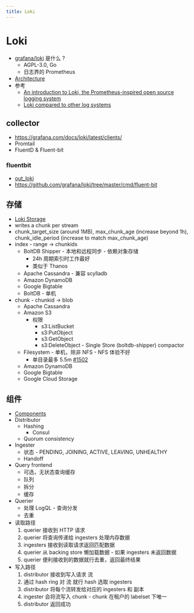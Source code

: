 ```yaml
---
title: Loki
---
```


# Loki

- [grafana/loki](https://github.com/grafana/loki) 是什么 ?
  - AGPL-3.0, Go
  - 日志界的 Prometheus
- [Architecture](https://grafana.com/docs/loki/latest/architecture/)
- 参考
  - [An introduction to Loki, the Prometheus-inspired open source logging system](https://grafana.com/blog/2020/05/12/an-only-slightly-technical-introduction-to-loki-the-prometheus-inspired-open-source-logging-system/)
  - [Loki compared to other log systems](https://grafana.com/docs/loki/latest/overview/comparisons/)

## collector

- https://grafana.com/docs/loki/latest/clients/
- Promtail
- FluentD & Fluent-bit

### fluentbit

- [out_loki](https://grafana.com/docs/loki/latest/clients/fluentbit/)
- https://github.com/grafana/loki/tree/master/cmd/fluent-bit

## 存储

- [Loki Storage](https://grafana.com/docs/loki/latest/operations/storage/)
- writes a chunk per stream
- chunk_target_size (around 1MB), max_chunk_age (increase beyond 1h), chunk_idle_period (increase to match max_chunk_age)
- index - range -> chunkids
  - BoltDB Shipper - 本地和远程同步 - 依赖对象存储
    - 24h 周期索引时工作最好
    - 类似于 Thanos
  - Apache Cassandra - 兼容 scylladb
  - Amazon DynamoDB
  - Google Bigtable
  - BoltDB - 单机
- chunk - chunkid -> blob
  - Apache Cassandra
  - Amazon S3
    - 权限
      - s3:ListBucket
      - s3:PutObject
      - s3:GetObject
      - s3:DeleteObject - Single Store (boltdb-shipper) compactor
  - Filesystem - 单机，除非 NFS - NFS 体验不好
    - 单目录最多 5.5m [#1502](https://github.com/grafana/loki/issues/1502)
  - Amazon DynamoDB
  - Google Bigtable
  - Google Cloud Storage

## 组件

- [Components](https://grafana.com/docs/loki/latest/architecture/#components)
- Distributor
  - Hashing
    - Consul
  - Quorum consistency
- Ingester
  - 状态 - PENDING, JOINING, ACTIVE, LEAVING, UNHEALTHY
  - Handoff
- Query frontend
  - 可选，无状态查询缓存
  - 队列
  - 拆分
  - 缓存
- Querier
  - 处理 LogQL - 查询分发
  - 去重
- 读取路径
  1. querier 接收到 HTTP 请求
  2. querier 将查询传递给 ingesters 处理内存数据
  3. ingesters 接收到读取请求返回匹配数据
  4. querier 从 backing store 懒加载数据 - 如果 ingesters 未返回数据
  5. querier 便利接收到的数据就行去重，返回最终结果
- 写入路径
  1. distributor 接收到写入请求 流
  2. 通过 hash ring 对 流 就行 hash 选取 ingesters
  3. distributor 将每个流转发给对应的 ingesters 和 副本
  4. ingester 会将流写入 chunk - chunk 在租户的 labelset 下唯一
  5. distributor 返回成功
